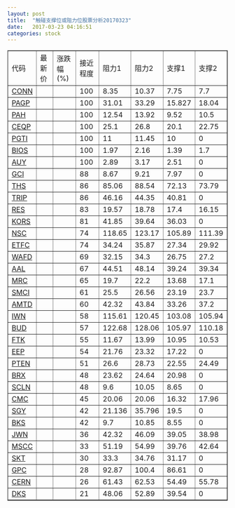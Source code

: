```yaml
---
layout: post
title:  "触碰支撑位或阻力位股票分析20170323"
date:   2017-03-23 04:16:51
categories: stock
---
```

<script type="text/javascript">
var stockList = []
stockList.push('gb_conn');
stockList.push('gb_pagp');
stockList.push('gb_pah');
stockList.push('gb_ceqp');
stockList.push('gb_pgti');
stockList.push('gb_bios');
stockList.push('gb_auy');
stockList.push('gb_gci');
stockList.push('gb_ths');
stockList.push('gb_trip');
stockList.push('gb_res');
stockList.push('gb_kors');
stockList.push('gb_nsc');
stockList.push('gb_etfc');
stockList.push('gb_wafd');
stockList.push('gb_aal');
stockList.push('gb_mrc');
stockList.push('gb_smci');
stockList.push('gb_amtd');
stockList.push('gb_iwn');
stockList.push('gb_bud');
stockList.push('gb_ftk');
stockList.push('gb_eep');
stockList.push('gb_pten');
stockList.push('gb_brx');
stockList.push('gb_scln');
stockList.push('gb_cmc');
stockList.push('gb_sgy');
stockList.push('gb_bks');
stockList.push('gb_jwn');
stockList.push('gb_mscc');
stockList.push('gb_skt');
stockList.push('gb_gpc');
stockList.push('gb_cern');
stockList.push('gb_dks');
</script>
<table border="1">
 <tr>
 <td>代码</td>
 <td>最新价</td>
 <td>涨跌幅(%)</td>
 <td>接近程度</td>
 <td>阻力1</td>
 <td>阻力2</td>
 <td>支撑1</td>
 <td>支撑2</td>
</tr>
  <tr id="conn" class="red">
  <td><a href="http://stock.finance.sina.com.cn/usstock/quotes/CONN.html" target="_blank">CONN</a></td><td></td><td></td><td>100</td><td>8.35</td><td>10.37</td><td>7.75</td><td>7.7</td></tr>
  <tr id="pagp" class="red">
  <td><a href="http://stock.finance.sina.com.cn/usstock/quotes/PAGP.html" target="_blank">PAGP</a></td><td></td><td></td><td>100</td><td>31.01</td><td>33.29</td><td>15.827</td><td>18.04</td></tr>
  <tr id="pah" class="red">
  <td><a href="http://stock.finance.sina.com.cn/usstock/quotes/PAH.html" target="_blank">PAH</a></td><td></td><td></td><td>100</td><td>12.54</td><td>13.92</td><td>9.52</td><td>10.5</td></tr>
  <tr id="ceqp" class="red">
  <td><a href="http://stock.finance.sina.com.cn/usstock/quotes/CEQP.html" target="_blank">CEQP</a></td><td></td><td></td><td>100</td><td>25.1</td><td>26.8</td><td>20.1</td><td>22.75</td></tr>
  <tr id="pgti" class="green">
  <td><a href="http://stock.finance.sina.com.cn/usstock/quotes/PGTI.html" target="_blank">PGTI</a></td><td></td><td></td><td>100</td><td>11</td><td>11.45</td><td>10</td><td>0</td></tr>
  <tr id="bios" class="green">
  <td><a href="http://stock.finance.sina.com.cn/usstock/quotes/BIOS.html" target="_blank">BIOS</a></td><td></td><td></td><td>100</td><td>1.97</td><td>2.16</td><td>1.39</td><td>1.7</td></tr>
  <tr id="auy" class="red">
  <td><a href="http://stock.finance.sina.com.cn/usstock/quotes/AUY.html" target="_blank">AUY</a></td><td></td><td></td><td>100</td><td>2.89</td><td>3.17</td><td>2.51</td><td>0</td></tr>
  <tr id="gci" class="green">
  <td><a href="http://stock.finance.sina.com.cn/usstock/quotes/GCI.html" target="_blank">GCI</a></td><td></td><td></td><td>88</td><td>8.67</td><td>9.21</td><td>7.97</td><td>0</td></tr>
  <tr id="ths" class="red">
  <td><a href="http://stock.finance.sina.com.cn/usstock/quotes/THS.html" target="_blank">THS</a></td><td></td><td></td><td>86</td><td>85.06</td><td>88.54</td><td>72.13</td><td>73.79</td></tr>
  <tr id="trip" class="green">
  <td><a href="http://stock.finance.sina.com.cn/usstock/quotes/TRIP.html" target="_blank">TRIP</a></td><td></td><td></td><td>86</td><td>46.16</td><td>44.35</td><td>40.81</td><td>0</td></tr>
  <tr id="res" class="green">
  <td><a href="http://stock.finance.sina.com.cn/usstock/quotes/RES.html" target="_blank">RES</a></td><td></td><td></td><td>83</td><td>19.57</td><td>18.78</td><td>17.4</td><td>16.15</td></tr>
  <tr id="kors" class="green">
  <td><a href="http://stock.finance.sina.com.cn/usstock/quotes/KORS.html" target="_blank">KORS</a></td><td></td><td></td><td>81</td><td>41.85</td><td>39.64</td><td>36.03</td><td>0</td></tr>
  <tr id="nsc" class="green">
  <td><a href="http://stock.finance.sina.com.cn/usstock/quotes/NSC.html" target="_blank">NSC</a></td><td></td><td></td><td>74</td><td>118.65</td><td>123.17</td><td>105.89</td><td>111.39</td></tr>
  <tr id="etfc" class="red">
  <td><a href="http://stock.finance.sina.com.cn/usstock/quotes/ETFC.html" target="_blank">ETFC</a></td><td></td><td></td><td>74</td><td>34.24</td><td>35.87</td><td>27.34</td><td>29.92</td></tr>
  <tr id="wafd" class="red">
  <td><a href="http://stock.finance.sina.com.cn/usstock/quotes/WAFD.html" target="_blank">WAFD</a></td><td></td><td></td><td>69</td><td>32.15</td><td>34.3</td><td>26.75</td><td>27.2</td></tr>
  <tr id="aal" class="green">
  <td><a href="http://stock.finance.sina.com.cn/usstock/quotes/AAL.html" target="_blank">AAL</a></td><td></td><td></td><td>67</td><td>44.51</td><td>48.14</td><td>39.24</td><td>39.34</td></tr>
  <tr id="mrc" class="green">
  <td><a href="http://stock.finance.sina.com.cn/usstock/quotes/MRC.html" target="_blank">MRC</a></td><td></td><td></td><td>65</td><td>19.7</td><td>22.2</td><td>13.68</td><td>17.1</td></tr>
  <tr id="smci" class="red">
  <td><a href="http://stock.finance.sina.com.cn/usstock/quotes/SMCI.html" target="_blank">SMCI</a></td><td></td><td></td><td>61</td><td>25.5</td><td>26.56</td><td>23.19</td><td>23.7</td></tr>
  <tr id="amtd" class="green">
  <td><a href="http://stock.finance.sina.com.cn/usstock/quotes/AMTD.html" target="_blank">AMTD</a></td><td></td><td></td><td>60</td><td>42.32</td><td>43.84</td><td>33.26</td><td>37.2</td></tr>
  <tr id="iwn" class="red">
  <td><a href="http://stock.finance.sina.com.cn/usstock/quotes/IWN.html" target="_blank">IWN</a></td><td></td><td></td><td>58</td><td>115.61</td><td>120.45</td><td>103.08</td><td>105.94</td></tr>
  <tr id="bud" class="green">
  <td><a href="http://stock.finance.sina.com.cn/usstock/quotes/BUD.html" target="_blank">BUD</a></td><td></td><td></td><td>57</td><td>122.68</td><td>128.06</td><td>105.97</td><td>110.18</td></tr>
  <tr id="ftk" class="green">
  <td><a href="http://stock.finance.sina.com.cn/usstock/quotes/FTK.html" target="_blank">FTK</a></td><td></td><td></td><td>55</td><td>11.67</td><td>13.99</td><td>10.95</td><td>10.53</td></tr>
  <tr id="eep" class="green">
  <td><a href="http://stock.finance.sina.com.cn/usstock/quotes/EEP.html" target="_blank">EEP</a></td><td></td><td></td><td>54</td><td>21.76</td><td>23.32</td><td>17.22</td><td>0</td></tr>
  <tr id="pten" class="green">
  <td><a href="http://stock.finance.sina.com.cn/usstock/quotes/PTEN.html" target="_blank">PTEN</a></td><td></td><td></td><td>51</td><td>26.6</td><td>28.73</td><td>22.55</td><td>24.49</td></tr>
  <tr id="brx" class="green">
  <td><a href="http://stock.finance.sina.com.cn/usstock/quotes/BRX.html" target="_blank">BRX</a></td><td></td><td></td><td>48</td><td>23.62</td><td>24.64</td><td>20.98</td><td>0</td></tr>
  <tr id="scln" class="red">
  <td><a href="http://stock.finance.sina.com.cn/usstock/quotes/SCLN.html" target="_blank">SCLN</a></td><td></td><td></td><td>48</td><td>9.6</td><td>10.05</td><td>8.65</td><td>0</td></tr>
  <tr id="cmc" class="green">
  <td><a href="http://stock.finance.sina.com.cn/usstock/quotes/CMC.html" target="_blank">CMC</a></td><td></td><td></td><td>45</td><td>20.06</td><td>20.06</td><td>16.32</td><td>17.96</td></tr>
  <tr id="sgy" class="red">
  <td><a href="http://stock.finance.sina.com.cn/usstock/quotes/SGY.html" target="_blank">SGY</a></td><td></td><td></td><td>42</td><td>21.136</td><td>35.796</td><td>19.5</td><td>0</td></tr>
  <tr id="bks" class="green">
  <td><a href="http://stock.finance.sina.com.cn/usstock/quotes/BKS.html" target="_blank">BKS</a></td><td></td><td></td><td>42</td><td>9.7</td><td>10.85</td><td>8.55</td><td>0</td></tr>
  <tr id="jwn" class="red">
  <td><a href="http://stock.finance.sina.com.cn/usstock/quotes/JWN.html" target="_blank">JWN</a></td><td></td><td></td><td>36</td><td>42.32</td><td>46.09</td><td>39.05</td><td>38.98</td></tr>
  <tr id="mscc" class="green">
  <td><a href="http://stock.finance.sina.com.cn/usstock/quotes/MSCC.html" target="_blank">MSCC</a></td><td></td><td></td><td>33</td><td>51.19</td><td>54.99</td><td>39.76</td><td>42.64</td></tr>
  <tr id="skt" class="green">
  <td><a href="http://stock.finance.sina.com.cn/usstock/quotes/SKT.html" target="_blank">SKT</a></td><td></td><td></td><td>30</td><td>33.3</td><td>34.76</td><td>31.17</td><td>0</td></tr>
  <tr id="gpc" class="green">
  <td><a href="http://stock.finance.sina.com.cn/usstock/quotes/GPC.html" target="_blank">GPC</a></td><td></td><td></td><td>28</td><td>92.87</td><td>100.4</td><td>86.61</td><td>0</td></tr>
  <tr id="cern" class="green">
  <td><a href="http://stock.finance.sina.com.cn/usstock/quotes/CERN.html" target="_blank">CERN</a></td><td></td><td></td><td>26</td><td>61.43</td><td>62.53</td><td>54.49</td><td>55.78</td></tr>
  <tr id="dks" class="red">
  <td><a href="http://stock.finance.sina.com.cn/usstock/quotes/DKS.html" target="_blank">DKS</a></td><td></td><td></td><td>21</td><td>48.06</td><td>52.89</td><td>39.54</td><td>0</td></tr>
</table>
